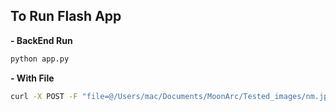 ## To Run Flash App
**- BackEnd Run**
```bash
python app.py
```

**- With File**

```bash
curl -X POST -F "file=@/Users/mac/Documents/MoonArc/Tested_images/nm.jpeg" http://127.0.0.1:5001/predict
```

